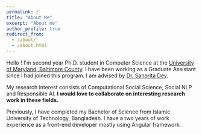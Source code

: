 ```yaml
---
permalink: /
title: "About Me"
excerpt: "About me"
author_profile: true
redirect_from: 
  - /about/
  - /about.html
---
```


Hello ! I'm second year Ph.D. student in Computer Science at the [University of Maryland, Baltimore County](https://umbc.edu/). I have been working as a Graduate Assistant since I had joined this program. I am advised by [Dr. Sanorita Dey](https://redirect.cs.umbc.edu/~sanorita/). 

My research interest consists of Computational Social Science, Social NLP and Responsible AI. **I would love to collaborate on interesting research work in these fields.** 

Previously, I have completed my Bachelor of Science from Islamic University of Technology, Bangladesh. I have a two years of work experience as a front-end developer mostly using Angular framework. 